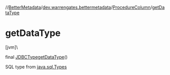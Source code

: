 //[BetterMetadata](../../../index.md)/[dev.warrengates.bettermetadata](../index.md)/[ProcedureColumn](index.md)/[getDataType](get-data-type.md)

# getDataType

[jvm]\

final [JDBCType](https://docs.oracle.com/javase/8/docs/api/java/sql/JDBCType.html)[getDataType](get-data-type.md)()

SQL type from [java.sql.Types](https://docs.oracle.com/javase/8/docs/api/java/sql/Types.html)
